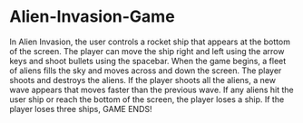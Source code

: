 # Alien-Invasion-Game

In Alien Invasion, the user controls a rocket ship that appears at the bottom of the screen. The player can move the ship right and left using the arrow keys and shoot bullets using the spacebar. 
When the game begins, a fleet of aliens fills the sky and moves across and down the screen. The player shoots and destroys the aliens. 
If the player shoots all the aliens, a new wave appears that moves faster than the previous wave.
If any aliens hit the user ship or reach the bottom of the screen, the player loses a ship. If the player loses three ships, GAME ENDS!
